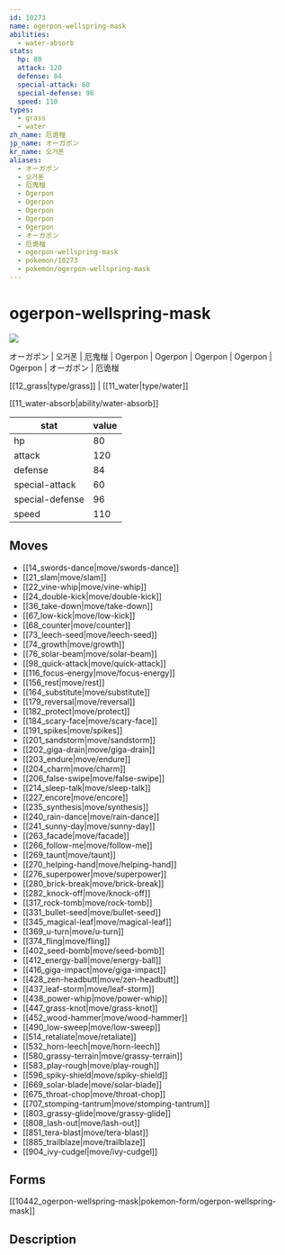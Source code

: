 ```yaml
---
id: 10273
name: ogerpon-wellspring-mask
abilities:
  - water-absorb
stats:
  hp: 80
  attack: 120
  defense: 84
  special-attack: 60
  special-defense: 96
  speed: 110
types:
  - grass
  - water
zh_name: 厄诡椪
jp_name: オーガポン
kr_name: 오거폰
aliases:
  - オーガポン
  - 오거폰
  - 厄鬼椪
  - Ogerpon
  - Ogerpon
  - Ogerpon
  - Ogerpon
  - Ogerpon
  - オーガポン
  - 厄诡椪
  - ogerpon-wellspring-mask
  - pokemon/10273
  - pokemon/ogerpon-wellspring-mask
---
```

# ogerpon-wellspring-mask

![](null)

オーガポン | 오거폰 | 厄鬼椪 | Ogerpon | Ogerpon | Ogerpon | Ogerpon | Ogerpon | オーガポン | 厄诡椪

[[12_grass|type/grass]] | [[11_water|type/water]]

[[11_water-absorb|ability/water-absorb]]

|stat|value|
|---|---|
|hp|80|
|attack|120|
|defense|84|
|special-attack|60|
|special-defense|96|
|speed|110|


## Moves

- [[14_swords-dance|move/swords-dance]]
- [[21_slam|move/slam]]
- [[22_vine-whip|move/vine-whip]]
- [[24_double-kick|move/double-kick]]
- [[36_take-down|move/take-down]]
- [[67_low-kick|move/low-kick]]
- [[68_counter|move/counter]]
- [[73_leech-seed|move/leech-seed]]
- [[74_growth|move/growth]]
- [[76_solar-beam|move/solar-beam]]
- [[98_quick-attack|move/quick-attack]]
- [[116_focus-energy|move/focus-energy]]
- [[156_rest|move/rest]]
- [[164_substitute|move/substitute]]
- [[179_reversal|move/reversal]]
- [[182_protect|move/protect]]
- [[184_scary-face|move/scary-face]]
- [[191_spikes|move/spikes]]
- [[201_sandstorm|move/sandstorm]]
- [[202_giga-drain|move/giga-drain]]
- [[203_endure|move/endure]]
- [[204_charm|move/charm]]
- [[206_false-swipe|move/false-swipe]]
- [[214_sleep-talk|move/sleep-talk]]
- [[227_encore|move/encore]]
- [[235_synthesis|move/synthesis]]
- [[240_rain-dance|move/rain-dance]]
- [[241_sunny-day|move/sunny-day]]
- [[263_facade|move/facade]]
- [[266_follow-me|move/follow-me]]
- [[269_taunt|move/taunt]]
- [[270_helping-hand|move/helping-hand]]
- [[276_superpower|move/superpower]]
- [[280_brick-break|move/brick-break]]
- [[282_knock-off|move/knock-off]]
- [[317_rock-tomb|move/rock-tomb]]
- [[331_bullet-seed|move/bullet-seed]]
- [[345_magical-leaf|move/magical-leaf]]
- [[369_u-turn|move/u-turn]]
- [[374_fling|move/fling]]
- [[402_seed-bomb|move/seed-bomb]]
- [[412_energy-ball|move/energy-ball]]
- [[416_giga-impact|move/giga-impact]]
- [[428_zen-headbutt|move/zen-headbutt]]
- [[437_leaf-storm|move/leaf-storm]]
- [[438_power-whip|move/power-whip]]
- [[447_grass-knot|move/grass-knot]]
- [[452_wood-hammer|move/wood-hammer]]
- [[490_low-sweep|move/low-sweep]]
- [[514_retaliate|move/retaliate]]
- [[532_horn-leech|move/horn-leech]]
- [[580_grassy-terrain|move/grassy-terrain]]
- [[583_play-rough|move/play-rough]]
- [[596_spiky-shield|move/spiky-shield]]
- [[669_solar-blade|move/solar-blade]]
- [[675_throat-chop|move/throat-chop]]
- [[707_stomping-tantrum|move/stomping-tantrum]]
- [[803_grassy-glide|move/grassy-glide]]
- [[808_lash-out|move/lash-out]]
- [[851_tera-blast|move/tera-blast]]
- [[885_trailblaze|move/trailblaze]]
- [[904_ivy-cudgel|move/ivy-cudgel]]

## Forms



[[10442_ogerpon-wellspring-mask|pokemon-form/ogerpon-wellspring-mask]]

## Description



